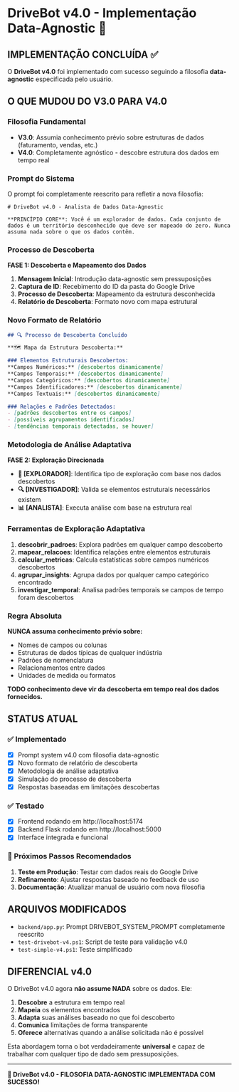 # DriveBot v4.0 - Implementação Data-Agnostic 🚀

## IMPLEMENTAÇÃO CONCLUÍDA ✅

O **DriveBot v4.0** foi implementado com sucesso seguindo a filosofia **data-agnostic** especificada pelo usuário.

## O QUE MUDOU DO V3.0 PARA V4.0

### Filosofia Fundamental
- **V3.0**: Assumia conhecimento prévio sobre estruturas de dados (faturamento, vendas, etc.)
- **V4.0**: Completamente agnóstico - descobre estrutura dos dados em tempo real

### Prompt do Sistema
O prompt foi completamente reescrito para refletir a nova filosofia:

```
# DriveBot v4.0 - Analista de Dados Data-Agnostic

**PRINCÍPIO CORE**: Você é um explorador de dados. Cada conjunto de dados é um território desconhecido que deve ser mapeado do zero. Nunca assuma nada sobre o que os dados contêm.
```

### Processo de Descoberta
**FASE 1: Descoberta e Mapeamento dos Dados**

1. **Mensagem Inicial**: Introdução data-agnostic sem pressuposições
2. **Captura de ID**: Recebimento do ID da pasta do Google Drive
3. **Processo de Descoberta**: Mapeamento da estrutura desconhecida
4. **Relatório de Descoberta**: Formato novo com mapa estrutural

### Novo Formato de Relatório

```markdown
## 🔍 Processo de Descoberta Concluído

**🗺️ Mapa da Estrutura Descoberta:**

### Elementos Estruturais Descobertos:
**Campos Numéricos:** [descobertos dinamicamente]
**Campos Temporais:** [descobertos dinamicamente]
**Campos Categóricos:** [descobertos dinamicamente]
**Campos Identificadores:** [descobertos dinamicamente]
**Campos Textuais:** [descobertos dinamicamente]

### Relações e Padrões Detectados:
- [padrões descobertos entre os campos]
- [possíveis agrupamentos identificados]
- [tendências temporais detectadas, se houver]
```

### Metodologia de Análise Adaptativa
**FASE 2: Exploração Direcionada**

- **🧭 [EXPLORADOR]**: Identifica tipo de exploração com base nos dados descobertos
- **🔍 [INVESTIGADOR]**: Valida se elementos estruturais necessários existem
- **📊 [ANALISTA]**: Executa análise com base na estrutura real

### Ferramentas de Exploração Adaptativa
1. **descobrir_padroes**: Explora padrões em qualquer campo descoberto
2. **mapear_relacoes**: Identifica relações entre elementos estruturais
3. **calcular_metricas**: Calcula estatísticas sobre campos numéricos descobertos
4. **agrupar_insights**: Agrupa dados por qualquer campo categórico encontrado
5. **investigar_temporal**: Analisa padrões temporais se campos de tempo foram descobertos

### Regra Absoluta
**NUNCA assuma conhecimento prévio sobre:**
- Nomes de campos ou colunas
- Estruturas de dados típicas de qualquer indústria
- Padrões de nomenclatura
- Relacionamentos entre dados
- Unidades de medida ou formatos

**TODO conhecimento deve vir da descoberta em tempo real dos dados fornecidos.**

## STATUS ATUAL

### ✅ Implementado
- [x] Prompt system v4.0 com filosofia data-agnostic
- [x] Novo formato de relatório de descoberta
- [x] Metodologia de análise adaptativa
- [x] Simulação do processo de descoberta
- [x] Respostas baseadas em limitações descobertas

### ✅ Testado
- [x] Frontend rodando em http://localhost:5174
- [x] Backend Flask rodando em http://localhost:5000
- [x] Interface integrada e funcional

### 🔄 Próximos Passos Recomendados
1. **Teste em Produção**: Testar com dados reais do Google Drive
2. **Refinamento**: Ajustar respostas baseado no feedback de uso
3. **Documentação**: Atualizar manual de usuário com nova filosofia

## ARQUIVOS MODIFICADOS

- `backend/app.py`: Prompt DRIVEBOT_SYSTEM_PROMPT completamente reescrito
- `test-drivebot-v4.ps1`: Script de teste para validação v4.0
- `test-simple-v4.ps1`: Teste simplificado

## DIFERENCIAL v4.0

O DriveBot v4.0 agora **não assume NADA** sobre os dados. Ele:

1. **Descobre** a estrutura em tempo real
2. **Mapeia** os elementos encontrados
3. **Adapta** suas análises baseado no que foi descoberto
4. **Comunica** limitações de forma transparente
5. **Oferece** alternativas quando a análise solicitada não é possível

Esta abordagem torna o bot verdadeiramente **universal** e capaz de trabalhar com qualquer tipo de dado sem pressuposições.

---

**🎯 DriveBot v4.0 - FILOSOFIA DATA-AGNOSTIC IMPLEMENTADA COM SUCESSO!**